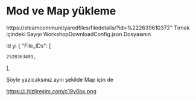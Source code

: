 # Mod ve Map yükleme

https://steamcommunityaredfiles/filedetails/?id=%222639610372"
Tırnak içindeki Sayıyı 
WorkshopDownloadConfig.json Dosyasının 

id yi {
  "File_IDs": [

    2528363491,

  ],

Şöyle yazıcaksınız  aynı şekilde Map için de

https://i.hizliresim.com/c19y6bx.png
